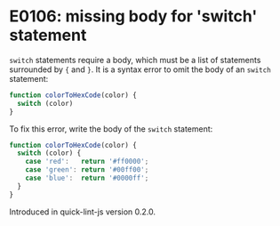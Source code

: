 # E0106: missing body for 'switch' statement

`switch` statements require a body, which must be a list of statements
surrounded by `{` and `}`. It is a syntax error to omit the body of an `switch`
statement:

```javascript
function colorToHexCode(color) {
  switch (color)
}
```

To fix this error, write the body of the `switch` statement:

```javascript
function colorToHexCode(color) {
  switch (color) {
    case 'red':   return '#ff0000';
    case 'green': return '#00ff00';
    case 'blue':  return '#0000ff';
  }
}
```

Introduced in quick-lint-js version 0.2.0.

